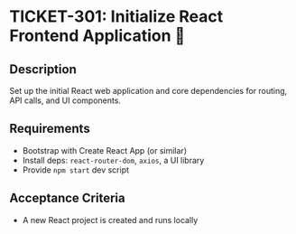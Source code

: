 # TICKET-301: Initialize React Frontend Application 🎨

## Description
Set up the initial React web application and core dependencies for routing, API calls, and UI components.

## Requirements
- Bootstrap with Create React App (or similar)
- Install deps: `react-router-dom`, `axios`, a UI library
- Provide `npm start` dev script

## Acceptance Criteria
- A new React project is created and runs locally 